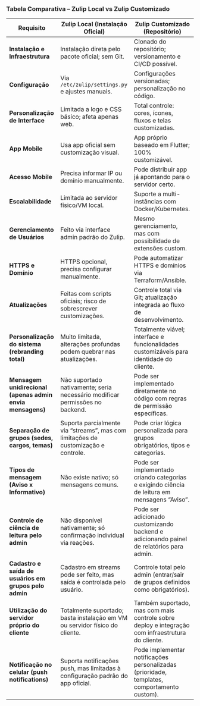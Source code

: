 ### Tabela Comparativa – Zulip Local vs Zulip Customizado

| Requisito                                                  | Zulip Local (Instalação Oficial)                                                   | Zulip Customizado (Repositório)                                                            |
|------------------------------------------------------------|------------------------------------------------------------------------------------|--------------------------------------------------------------------------------------------|
| **Instalação e Infraestrutura**                            | Instalação direta pelo pacote oficial; sem Git.                                    | Clonado do repositório; versionamento e CI/CD possível.                                    |
| **Configuração**                                           | Via `/etc/zulip/settings.py` e ajustes manuais.                                    | Configurações versionadas; personalização no código.                                       |
| **Personalização de Interface**                            | Limitada a logo e CSS básico; afeta apenas web.                                    | Total controle: cores, ícones, fluxos e telas customizadas.                                |
| **App Mobile**                                             | Usa app oficial sem customização visual.                                           | App próprio baseado em Flutter; 100% customizável.                                         |
| **Acesso Mobile**                                          | Precisa informar IP ou domínio manualmente.                                        | Pode distribuir app já apontando para o servidor certo.                                    |
| **Escalabilidade**                                         | Limitada ao servidor físico/VM local.                                              | Suporte a multi-instâncias com Docker/Kubernetes.                                          |
| **Gerenciamento de Usuários**                              | Feito via interface admin padrão do Zulip.                                         | Mesmo gerenciamento, mas com possibilidade de extensões custom.                            |
| **HTTPS e Domínio**                                        | HTTPS opcional, precisa configurar manualmente.                                    | Pode automatizar HTTPS e domínios via Terraform/Ansible.                                   |
| **Atualizações**                                           | Feitas com scripts oficiais; risco de sobrescrever customizações.                  | Controle total via Git; atualização integrada ao fluxo de desenvolvimento.                 |
| **Personalização do sistema (rebranding total)**           | Muito limitada, alterações profundas podem quebrar nas atualizações.               | Totalmente viável; interface e funcionalidades customizáveis para identidade do cliente.   |
| **Mensagem unidirecional (apenas admin envia mensagens)**  | Não suportado nativamente; seria necessário modificar permissões no backend.       | Pode ser implementado diretamente no código com regras de permissão específicas.           |
| **Separação de grupos (sedes, cargos, temas)**             | Suporta parcialmente via “streams”, mas com limitações de customização e controle. | Pode criar lógica personalizada para grupos obrigatórios, tipos e categorias.              |
| **Tipos de mensagem (Aviso x Informativo)**                 | Não existe nativo; só mensagens comuns.                                            | Pode ser implementado criando categorias e exigindo ciência de leitura em mensagens “Aviso”.|
| **Controle de ciência de leitura pelo admin**               | Não disponível nativamente; só confirmação individual via reações.                 | Pode ser adicionado customizando backend e adicionando painel de relatórios para admin.    |
| **Cadastro e saída de usuários em grupos pelo admin**      | Cadastro em streams pode ser feito, mas saída é controlada pelo usuário.           | Controle total pelo admin (entrar/sair de grupos definidos como obrigatórios).             |
| **Utilização do servidor próprio do cliente**              | Totalmente suportado; basta instalação em VM ou servidor físico do cliente.        | Também suportado, mas com mais controle sobre deploy e integração com infraestrutura do cliente. |
| **Notificação no celular (push notifications)**            | Suporta notificações push, mas limitadas à configuração padrão do app oficial.     | Pode implementar notificações personalizadas (prioridade, templates, comportamento custom). |
